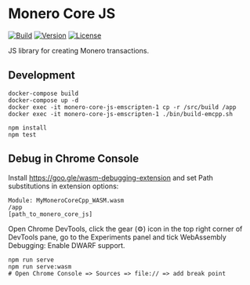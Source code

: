 # Monero Core JS

[![Build](https://github.com/CoinSpace/monero-core-js/actions/workflows/ci.yml/badge.svg)](https://github.com/CoinSpace/monero-core-js/actions/workflows/ci.yml)
[![Version](https://img.shields.io/github/v/tag/CoinSpace/monero-core-js?label=version)](https://github.com/CoinSpace/monero-core-js/tags)
[![License](https://img.shields.io/github/license/CoinSpace/monero-core-js?color=blue)](https://github.com/CoinSpace/monero-core-js/blob/master/LICENSE)

JS library for creating Monero transactions.

## Development

```
docker-compose build
docker-compose up -d
docker exec -it monero-core-js-emscripten-1 cp -r /src/build /app
docker exec -it monero-core-js-emscripten-1 ./bin/build-emcpp.sh

npm install
npm test
```

## Debug in Chrome Console

Install https://goo.gle/wasm-debugging-extension and set Path substitutions in extension options:
```
Module: MyMoneroCoreCpp_WASM.wasm
/app
[path_to_monero_core_js]
```

Open Chrome DevTools, click the gear (⚙) icon in the top right corner of DevTools pane, go to the Experiments panel and tick WebAssembly Debugging: Enable DWARF support.

```
npm run serve
npm run serve:wasm
# Open Chrome Console => Sources => file:// => add break point
```
